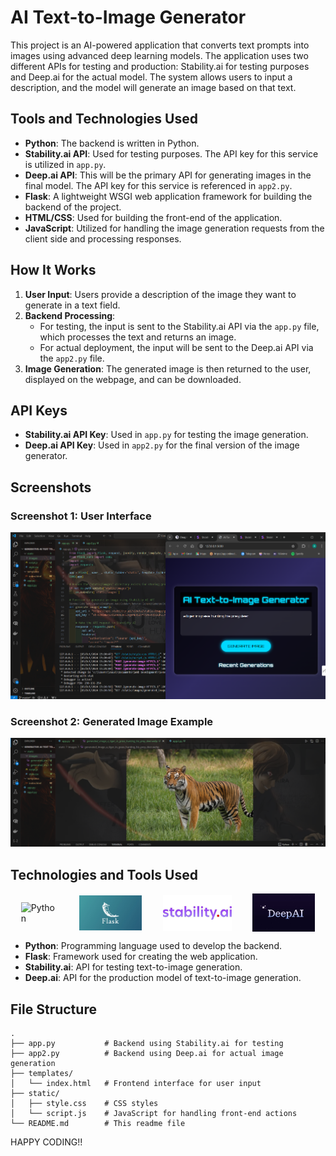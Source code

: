# AI Text-to-Image Generator

This project is an AI-powered application that converts text prompts into images using advanced deep learning models. The application uses two different APIs for testing and production: Stability.ai for testing purposes and Deep.ai for the actual model. The system allows users to input a description, and the model will generate an image based on that text.

## Tools and Technologies Used

- **Python**: The backend is written in Python.
- **Stability.ai API**: Used for testing purposes. The API key for this service is utilized in `app.py`.
- **Deep.ai API**: This will be the primary API for generating images in the final model. The API key for this service is referenced in `app2.py`.
- **Flask**: A lightweight WSGI web application framework for building the backend of the project.
- **HTML/CSS**: Used for building the front-end of the application.
- **JavaScript**: Utilized for handling the image generation requests from the client side and processing responses.

## How It Works

1. **User Input**: Users provide a description of the image they want to generate in a text field.
2. **Backend Processing**:
   - For testing, the input is sent to the Stability.ai API via the `app.py` file, which processes the text and returns an image.
   - For actual deployment, the input will be sent to the Deep.ai API via the `app2.py` file.
3. **Image Generation**: The generated image is then returned to the user, displayed on the webpage, and can be downloaded.

## API Keys

- **Stability.ai API Key**: Used in `app.py` for testing the image generation.
- **Deep.ai API Key**: Used in `app2.py` for the final version of the image generator.

## Screenshots

### Screenshot 1: User Interface
![Screenshot 1](./screenshot1.png)

### Screenshot 2: Generated Image Example
![Screenshot 2](./screenshot2.png)

## Technologies and Tools Used

<div style="display: flex; align-items: center; justify-content: space-around;">
    <img src="https://upload.wikimedia.org/wikipedia/commons/c/c3/Python-logo-notext.svg" alt="Python" width="60" margin="2px">
    <img src="static\images\flask.jpg" alt="Flask" width="100" margin="2px">
    <img src="static\images\stabilityai.jpg" alt="Stability.ai" width="110" margin="2px">
    <img src="static\images\deepai.jpg" alt="Deep.ai" width="100">
</div>

- **Python**: Programming language used to develop the backend.
- **Flask**: Framework used for creating the web application.
- **Stability.ai**: API for testing text-to-image generation.
- **Deep.ai**: API for the production model of text-to-image generation.

## File Structure

```
.
├── app.py           # Backend using Stability.ai for testing
├── app2.py          # Backend using Deep.ai for actual image generation
├── templates/
│   └── index.html   # Frontend interface for user input
├── static/
│   ├── style.css    # CSS styles
│   └── script.js    # JavaScript for handling front-end actions
└── README.md        # This readme file
```

HAPPY CODING!!